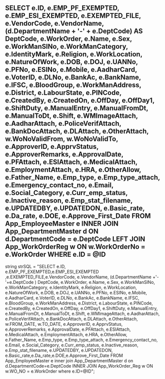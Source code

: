 SELECT 
    e.ID, e.EMP_PF_EXEMPTED, e.EMP_ESI_EXEMPTED,
    e.EXEMPTED_FILE, e.VendorCode, e.VendorName,
    (d.DepartmentName + '-' + e.DeptCode) AS DeptCode, e.WorkOrder,
    e.Name, e.Sex, e.WorkManSlNo, e.WorkManCategory, e.IdentityMark,
    e.Religion, e.WorkLocation, e.NatureOfWork, e.DOB, e.DOJ, e.UANNo,
    e.PFNo, e.ESINo, e.Mobile, e.AadharCard, e.VoterID, e.DLNo, e.BankAc,
    e.BankName, e.IFSC, e.BloodGroup, e.WorkManAddress, e.District, e.LabourState,
    e.PINCode, e.CreatedBy, e.CreatedOn, e.OffDay, e.OffDay1, e.ShiftDuty, e.ManualEntry,
    e.ManualFromDt, e.ManualToDt, e.Shift, e.WMImageAttach, e.AadharAttach, e.PoliceVerifAttach,
    e.BankDocAttach, e.DLAttach, e.OtherAttach, w.WoNoValidFrom, w.WoNoValidTo,
    e.ApproverID, e.ApprvStatus, e.ApproverRemarks, e.ApprovalDate, e.PFAttach,
    e.ESIAttach, e.MedicalAttach, e.EmploymentAttach, e.HRA, e.OtherAllow, e.Father_Name,
    e.Emp_type, e.Emp_type_attach, e.Emergency_contact_no, e.Email, e.Social_Category,
    e.Curr_emp_status, e.Inactive_reason, e.Emp_stat_filename, e.UPDATEDBY,
    e.UPDATEDON, e.Basic_rate, e.Da_rate, e.DOE, e.Approve_First_Date
FROM  
    App_EmployeeMaster e
INNER JOIN  
    App_DepartmentMaster d ON d.DepartmentCode = e.DeptCode
LEFT JOIN 
    App_WorkOrderReg w ON w.WorkOrderNo = e.WorkOrder
WHERE 
    e.ID = @ID
----------------

  string strSQL = "SELECT e.ID, e.EMP_PF_EXEMPTED,e.EMP_ESI_EXEMPTED ,e.EXEMPTED_FILE,e.VendorCode, e.VendorName, (d.DepartmentName  +'-'+e.DeptCode  ) DeptCode, e.WorkOrder, e.Name, e.Sex, e.WorkManSlNo, e.WorkManCategory, e.IdentityMark, e.Religion, e.WorkLocation, e.NatureOfWork, e.DOB, e.DOJ, e.UANNo, e.PFNo, e.ESINo, e.Mobile, e.AadharCard, e.VoterID, e.DLNo, e.BankAc, e.BankName, e.IFSC, e.BloodGroup, e.WorkManAddress, e.District, e.LabourState, e.PINCode, e.CreatedBy, e.CreatedOn, e.OffDay, e.OffDay1, e.ShiftDuty, e.ManualEntry, e.ManualFromDt, e.ManualToDt, e.Shift, e.WMImageAttach, e.AadharAttach, e.PoliceVerifAttach, e.BankDocAttach, e.DLAttach, e.OtherAttach,  w.FROM_DATE, w.TO_DATE, e.ApproverID, e.ApprvStatus, e.ApproverRemarks, e.ApprovalDate, e.PFAttach, e.ESIAttach, e.MedicalAttach, e.EmploymentAttach, e.HRA, e.OtherAllow, e.Father_Name, e.Emp_type, e.Emp_type_attach, e.Emergency_contact_no, e.Email, e.Social_Category, e.Curr_emp_status, e.Inactive_reason, e.Emp_stat_filename, e.UPDATEDBY, e.UPDATEDON, e.Basic_rate,e.Da_rate,e.DOE,e.Approve_First_Date FROM  App_EmployeeMaster e inner join  App_DepartmentMaster d on d.DepartmentCode=e.DeptCode INNER JOIN App_WorkOrder_Reg w ON w.WO_NO = e.WorkOrder where e.ID=@ID";
